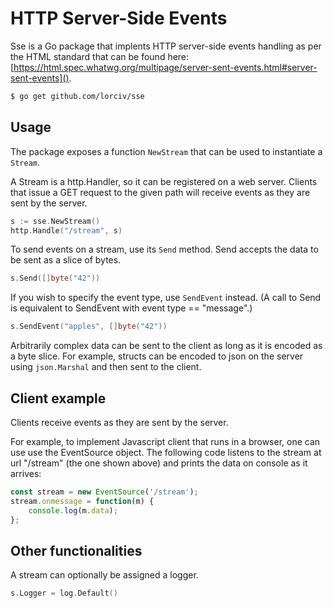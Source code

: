 # HTTP Server-Side Events

Sse is a Go package that implents HTTP server-side events handling as per the HTML standard that can be found here: [https://html.spec.whatwg.org/multipage/server-sent-events.html#server-sent-events]().

```sh
$ go get github.com/lorciv/sse
```

## Usage

The package exposes a function `NewStream` that can be used to instantiate a `Stream`.

A Stream is a http.Handler, so it can be registered on a web server.
Clients that issue a GET request to the given path will receive events as they are sent by the server.

```go
s := sse.NewStream()
http.Handle("/stream", s)
```

To send events on a stream, use its `Send` method.
Send accepts the data to be sent as a slice of bytes.

```go
s.Send([]byte("42"))
```

If you wish to specify the event type, use `SendEvent` instead.
(A call to Send is equivalent to SendEvent with event type == "message".)

```go
s.SendEvent("apples", []byte("42"))
```

Arbitrarily complex data can be sent to the client as long as it is encoded as a byte slice.
For example, structs can be encoded to json on the server using `json.Marshal` and then sent to the client.

## Client example

Clients receive events as they are sent by the server.

For example, to implement Javascript client that runs in a browser, one can use use the EventSource object.
The following code listens to the stream at url "/stream" (the one shown above) and prints the data on console as it arrives:

```js
const stream = new EventSource('/stream');
stream.onmessage = function(m) {
    console.log(m.data);
};
```

## Other functionalities

A stream can optionally be assigned a logger.

```go
s.Logger = log.Default()
```